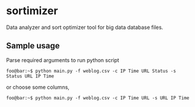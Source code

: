 # sortimizer
Data analyzer and sort optimizer tool for big data database files.

## Sample usage

Parse required arguments to run python script

```console
foo@bar:~$ python main.py -f weblog.csv -c IP Time URL Status -s Status URL IP Time
```

or choose some columns,

```console
foo@bar:~$ python main.py -f weblog.csv -c IP Time URL -s URL IP Time
```
